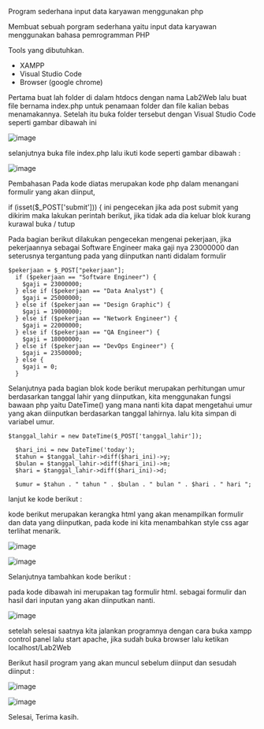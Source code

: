 Program sederhana input data karyawan menggunakan php

Membuat sebuah porgram sederhana yaitu input data karyawan menggunakan bahasa pemrogramman PHP

Tools yang dibutuhkan.

- XAMPP
- Visual Studio Code
- Browser (google chrome)

Pertama buat lah folder di dalam htdocs dengan nama Lab2Web lalu buat file bernama index.php untuk penamaan folder dan file kalian bebas menamakannya. Setelah itu buka folder tersebut dengan Visual Studio Code seperti gambar dibawah ini

![image](https://github.com/raudahmusrifa/Lab2Web/assets/115474431/57316af0-9913-4eb4-8529-c11cb6ba6567)

selanjutnya buka file index.php lalu ikuti kode seperti gambar dibawah :

![image](https://github.com/raudahmusrifa/Lab2Web/assets/115474431/c86acd46-ef94-4893-999c-0694453ef7df)

Pembahasan Pada kode diatas merupakan kode php dalam menangani formulir yang akan diinput,

if (isset($_POST['submit'])) { ini pengecekan jika ada post submit yang dikirim maka lakukan perintah berikut, jika tidak ada dia keluar blok kurang kurawal buka / tutup

Pada bagian berikut dilakukan pengecekan mengenai pekerjaan, jika pekerjaannya sebagai Software Engineer maka gaji nya 23000000 dan seterusnya tergantung pada yang diinputkan nanti didalam formulir

    $pekerjaan = $_POST["pekerjaan"];
      if ($pekerjaan == "Software Engineer") {
        $gaji = 23000000;
      } else if ($pekerjaan == "Data Analyst") {
        $gaji = 25000000;
      } else if ($pekerjaan == "Design Graphic") {
        $gaji = 19000000;
      } else if ($pekerjaan == "Network Engineer") {
        $gaji = 22000000;
      } else if ($pekerjaan == "QA Engineer") {
        $gaji = 18000000;
      } else if ($pekerjaan == "DevOps Engineer") {
        $gaji = 23500000;
      } else {
        $gaji = 0;
      }

Selanjutnya pada bagian blok kode berikut merupakan perhitungan umur berdasarkan tanggal lahir yang diinputkan, kita menggunakan fungsi bawaan php yaitu DateTime() yang mana nanti kita dapat mengetahui umur yang akan diinputkan berdasarkan tanggal lahirnya. lalu kita simpan di variabel umur.

    $tanggal_lahir = new DateTime($_POST['tanggal_lahir']);
    
      $hari_ini = new DateTime('today');
      $tahun = $tanggal_lahir->diff($hari_ini)->y;
      $bulan = $tanggal_lahir->diff($hari_ini)->m;
      $hari = $tanggal_lahir->diff($hari_ini)->d;
    
      $umur = $tahun . " tahun " . $bulan . " bulan " . $hari . " hari ";

lanjut ke kode berikut :

kode berikut merupakan kerangka html yang akan menampilkan formulir dan data yang diinputkan, pada kode ini kita menambahkan style css agar terlihat menarik.

![image](https://github.com/raudahmusrifa/Lab2Web/assets/115474431/f427995a-eebb-4c0d-8d86-17d0304462b5)


![image](https://github.com/raudahmusrifa/Lab2Web/assets/115474431/d1961311-3cef-4cc6-89ce-7092476b3f1f)

Selanjutnya tambahkan kode berikut :

pada kode dibawah ini merupakan tag formulir html. sebagai formulir dan hasil dari inputan yang akan diinputkan nanti.


![image](https://github.com/raudahmusrifa/Lab2Web/assets/115474431/fa53018d-000d-4906-a9d5-d9af2bbe109e)

setelah selesai saatnya kita jalankan programnya dengan cara buka xampp control panel lalu start apache, jika sudah buka browser lalu ketikan localhost/Lab2Web

Berikut hasil program yang akan muncul sebelum diinput dan sesudah diinput :


![image](https://github.com/raudahmusrifa/Lab2Web/assets/115474431/e9a136c3-f1b2-4281-99c8-0509f18e4339)


![image](https://github.com/raudahmusrifa/Lab2Web/assets/115474431/0f8b6321-2b2c-4199-bd2e-e9c5dec7d2ab)

Selesai, Terima kasih.








